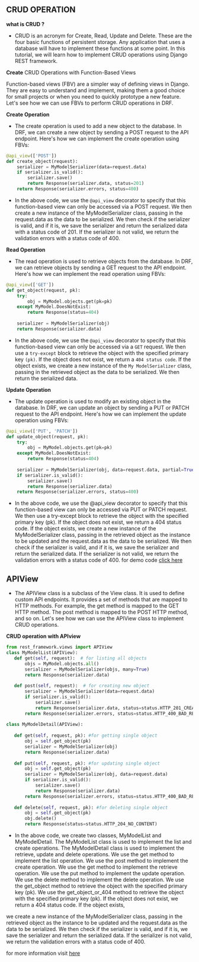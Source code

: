 ## CRUD OPERATION
**what is CRUD ?**
-  CRUD is an acronym for Create, Read, Update and Delete. These are the four basic functions of persistent storage. Any application that uses a database will have to implement these functions at some point. In this tutorial, we will learn how to implement CRUD operations using Django REST framework.

**Create**
CRUD Operations with Function-Based Views

Function-based views (FBV) are a simpler way of defining views in Django. They are easy to understand and implement, making them a good choice for small projects or when you need to quickly prototype a new feature. Let's see how we can use FBVs to perform CRUD operations in DRF.

**Create Operation**

- The create operation is used to add a new object to the database. In DRF, we can create a new object by sending a POST request to the API endpoint. Here's how we can implement the create operation using FBVs:

```python
@api_view(['POST'])
def create_object(request):
    serializer = MyModelSerializer(data=request.data)
    if serializer.is_valid():
        serializer.save()
        return Response(serializer.data, status=201)
    return Response(serializer.errors, status=400)
```

- In the above code, we use the `@api_view` decorator to specify that this function-based view can only be accessed via a POST request. We then create a new instance of the MyModelSerializer class, passing in the request.data as the data to be serialized. We then check if the serializer is valid, and if it is, we save the serializer and return the serialized data with a status code of 201. If the serializer is not valid, we return the validation errors with a status code of 400.

**Read Operation**
- The read operation is used to retrieve objects from the database. In DRF, we can retrieve objects by sending a GET request to the API endpoint. Here's how we can implement the read operation using FBVs:

```python
@api_view(['GET'])
def get_object(request, pk):
    try:
        obj = MyModel.objects.get(pk=pk)
    except MyModel.DoesNotExist:
        return Response(status=404)
    
    serializer = MyModelSerializer(obj)
    return Response(serializer.data)
```
- In the above code, we use the `@api_view` decorator to specify that this function-based view can only be accessed via a `GET` request. We then use a `try-except` block to retrieve the object with the specified primary key `(pk)`. If the object does not exist, we return a `404 status code`. If the object exists, we create a new instance of the `My ModelSerializer` class, passing in the retrieved object as the data to be serialized. We then return the serialized data.

**Update Operation**

- The update operation is used to modify an existing object in the database. In DRF, we can update an object by sending a PUT or PATCH request to the API endpoint. Here's how we can implement the update operation using FBVs:

```python
@api_view(['PUT', 'PATCH'])
def update_object(request, pk):
    try:
        obj = MyModel.objects.get(pk=pk)
    except MyModel.DoesNotExist:
        return Response(status=404)
    
    serializer = MyModelSerializer(obj, data=request.data, partial=True)
    if serializer.is_valid():
        serializer.save()
        return Response(serializer.data)
    return Response(serializer.errors, status=400)

```

- In the above code, we use the @api_view decorator to specify that this function-based view can only be accessed via PUT or PATCH request. We then use a try-except block to retrieve the object with the specified primary key (pk). If the object does not exist, we return a 404 status code. If the object exists, we create a new instance of the MyModelSerializer class, passing in the retrieved object as the instance to be updated and the request.data as the data to be serialized. We then check if the serializer is valid, and if it is, we save the serializer and return the serialized data. If the serializer is not valid, we return the validation errors with a status code of 400.
for demo code [click here](../API/views.py)

## APIView
- The APIView class is a subclass of the View class. It is used to define custom API endpoints. It provides a set of methods that are mapped to HTTP methods. For example, the get method is mapped to the GET HTTP method. The post method is mapped to the POST HTTP method, and so on. Let's see how we can use the APIView class to implement CRUD operations.

**CRUD operation with APIview**
 
 ```python
from rest_framework.views import APIView
class MyModelList(APIView):
    def get(self, request):  # for listing all objects
        objs = MyModel.objects.all()
        serializer = MyModelSerializer(objs, many=True)
        return Response(serializer.data)
    
    def post(self, request):  # for creating new object
        serializer = MyModelSerializer(data=request.data)
        if serializer.is_valid():
            serializer.save()
            return Response(serializer.data, status=status.HTTP_201_CREATED)
        return Response(serializer.errors, status=status.HTTP_400_BAD_REQUEST)
    
class MyModelDetail(APIView):
   
    def get(self, request, pk): #for getting single object
        obj = self.get_object(pk)
        serializer = MyModelSerializer(obj)
        return Response(serializer.data)
    
    def put(self, request, pk): #for updating single object
        obj = self.get_object(pk)
        serializer = MyModelSerializer(obj, data=request.data)
        if serializer.is_valid():
            serializer.save()
            return Response(serializer.data)
        return Response(serializer.errors, status=status.HTTP_400_BAD_REQUEST)
    
    def delete(self, request, pk): #for deleting single object
        obj = self.get_object(pk)
        obj.delete()
        return Response(status=status.HTTP_204_NO_CONTENT)
```
- In the above code, we create two classes, MyModelList and MyModelDetail. The MyModelList class is used to implement the list and create operations. The MyModelDetail class is used to implement the retrieve, update and delete operations. 
We use the get method to implement the list operation. 
We use the post method to implement the create operation. 
We use the get method to implement the retrieve operation. We use the put method to implement the update operation.
 We use the delete method to implement the delete operation. We use the get_object method to retrieve the object with the specified primary key (pk). We use the get_object_or_404 method to retrieve the object with the specified primary key (pk). If the object does not exist, we return a 404 status code. If the object exists, 
 
 we create a new instance of the MyModelSerializer class, passing in the retrieved object as the instance to be updated and the request.data as the data to be serialized. We then check if the serializer is valid, and if it is, we save the serializer and return the serialized data. If the serializer is not valid, we return the validation errors with a status code of 400.


for more information visit [here](https://www.django-rest-framework.org/tutorial/quickstart/)

